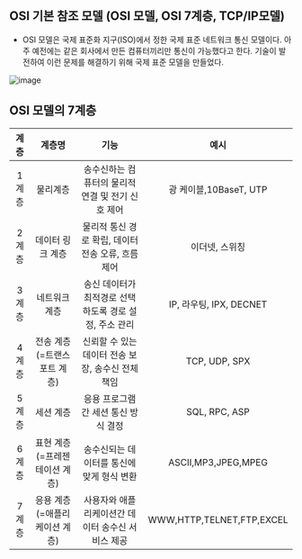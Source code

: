 ## OSI 기본 참조 모델 (OSI 모델, OSI 7계층, TCP/IP모델)

- OSI 모델은 국제 표준화 지구(ISO)에서 정한 국제 표준 네트워크 통신 모델이다.
아주 예전에는 같은 회사에서 만든 컴퓨터끼리만 통신이 가능했다고 한다. 기술이 발전하여 이런 문제를 해결하기
위해 국제 표준 모델을 만들었다.

![image](https://user-images.githubusercontent.com/81672260/147175145-ff653ca0-cdfd-490c-823f-c80baa9cbd3e.png)

## OSI 모델의 7계층

| 계층  | 계층명 | 기능 | 예시 |
|:---:|:---:|:---:|:---:|
| 1계층 |물리계층 |송수신하는 컴퓨터의 물리적 연결 및 전기 신호 제어|광 케이블,10BaseT, UTP| 
| 2계층 |데이터 링크 계층 | 물리적 통신 경로 확립, 데이터 전송 오류, 흐름 제어| 이더넷, 스위칭|
| 3계층 |네트워크 계층 | 송신 데이터가 최적경로 선택하도록 경로 설정, 주소 관리| IP, 라우팅, IPX, DECNET|
| 4계층 |전송 계층(=트랜스포트 계층) | 신뢰할 수 있는 데이터 전송 보장, 송수신 전체 책임| TCP, UDP, SPX|
| 5계층 |세션 계층 | 응용 프로그램 간 세션 통신 방식 결정| SQL, RPC, ASP|
| 6계층 |표현 계층(=프레젠테이션 계층) | 송수신되는 데이터를 통신에 맞게 형식 변환| ASCII,MP3,JPEG,MPEG|
| 7계층 |응용 계층(=애플리케이션 계층) | 사용자와 애플리케이션간 데이터 송수신 서비스 제공| WWW,HTTP,TELNET,FTP,EXCEL|
